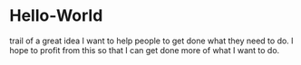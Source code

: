 # Hello-World
trail of a great idea
I want to help people to get done what they need to do. I hope to profit from this so that I can get done more of what I want to do.
